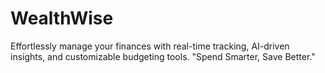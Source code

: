 # WealthWise
Effortlessly manage your finances with real-time tracking, AI-driven insights, and customizable budgeting tools. "Spend Smarter, Save Better."
